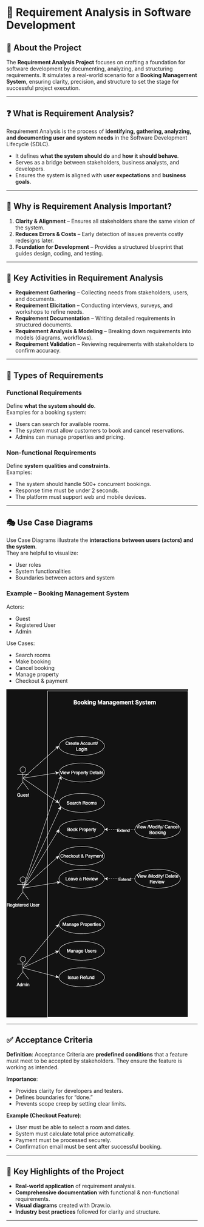 # 📘 Requirement Analysis in Software Development  

## 📝 About the Project  
The **Requirement Analysis Project** focuses on crafting a foundation for software development by documenting, analyzing, and structuring requirements. It simulates a real-world scenario for a **Booking Management System**, ensuring clarity, precision, and structure to set the stage for successful project execution.  

---

## ❓ What is Requirement Analysis?  
Requirement Analysis is the process of **identifying, gathering, analyzing, and documenting user and system needs** in the Software Development Lifecycle (SDLC).  

- It defines **what the system should do** and **how it should behave**.  
- Serves as a bridge between stakeholders, business analysts, and developers.  
- Ensures the system is aligned with **user expectations** and **business goals**.  

---

## 🌟 Why is Requirement Analysis Important?  
1. **Clarity & Alignment** – Ensures all stakeholders share the same vision of the system.  
2. **Reduces Errors & Costs** – Early detection of issues prevents costly redesigns later.  
3. **Foundation for Development** – Provides a structured blueprint that guides design, coding, and testing.  

---

## 🔑 Key Activities in Requirement Analysis  
- **Requirement Gathering** – Collecting needs from stakeholders, users, and documents.  
- **Requirement Elicitation** – Conducting interviews, surveys, and workshops to refine needs.  
- **Requirement Documentation** – Writing detailed requirements in structured documents.  
- **Requirement Analysis & Modeling** – Breaking down requirements into models (diagrams, workflows).  
- **Requirement Validation** – Reviewing requirements with stakeholders to confirm accuracy.  

---

## 📂 Types of Requirements  

### Functional Requirements  
Define **what the system should do**.  
Examples for a booking system:  
- Users can search for available rooms.  
- The system must allow customers to book and cancel reservations.  
- Admins can manage properties and pricing.  

### Non-functional Requirements  
Define **system qualities and constraints**.  
Examples:  
- The system should handle 500+ concurrent bookings.  
- Response time must be under 2 seconds.  
- The platform must support web and mobile devices.  

---

## 🎭 Use Case Diagrams  
Use Case Diagrams illustrate the **interactions between users (actors) and the system**.  
They are helpful to visualize:  
- User roles  
- System functionalities  
- Boundaries between actors and system  

### Example – Booking Management System  

Actors:  
- Guest  
- Registered User  
- Admin  

Use Cases:  
- Search rooms  
- Make booking  
- Cancel booking  
- Manage property  
- Checkout & payment  

![Booking Use Case](./alx-booking-uc.drawio.png) 

---

## ✅ Acceptance Criteria  

**Definition**: Acceptance Criteria are **predefined conditions** that a feature must meet to be accepted by stakeholders. They ensure the feature is working as intended.  

**Importance**:  
- Provides clarity for developers and testers.  
- Defines boundaries for “done.”  
- Prevents scope creep by setting clear limits.  

**Example (Checkout Feature)**:  
- User must be able to select a room and dates.  
- System must calculate total price automatically.  
- Payment must be processed securely.  
- Confirmation email must be sent after successful booking.  

---

## 📌 Key Highlights of the Project  
- **Real-world application** of requirement analysis.  
- **Comprehensive documentation** with functional & non-functional requirements.  
- **Visual diagrams** created with Draw.io.  
- **Industry best practices** followed for clarity and structure.  

---
